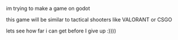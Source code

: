 im trying to make a game on godot

this game will be similar to tactical shooters like VALORANT or CSGO

lets see how far i can get before I give up :))))
